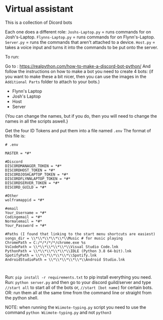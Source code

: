 # Virtual assistant
This is a collection of Dicord bots

Each one does a different role:
 ```Joshs-Laptop.py``` = runs commands for on Josh's-Laptop.
 ```Flynns-Laptop.py``` = runs commands for on Flynn's-Laptop.
 ```Server.py``` = runs the commands that aren't attached to a device.
 ```Host.py``` = takes a voice input and turns it into the commands to be put onto the server.

To run:

Go to : https://realpython.com/how-to-make-a-discord-bot-python/
And follow the instructions on how to make a bot
you need to create 4 bots: (if you want to make these a bit nicer, then you can use the images in the ```Additional Parts``` folder to attach to your bots.)
- Flynn's Laptop
- Josh's Laptop
- Host
- Server

{You can change the names, but if you do, then you will need to change the names in all the scripts aswell.}

Get the four ID Tokens and put them into a file named ```.env```
The format of this file is:
```
# .env

MASTER = *#*

#Discord
DISCORDMANAGER_TOKEN = *#*
DISCORDHOST_TOKEN = *#*
DISCORDJOSHLAPTOP_TOKEN = *#*
DISCORDFLYNNLAPTOP_TOKEN = *#*
DISCORDSERVER_TOKEN = *#*
DISCORD_GUILD = *#*

#Other
wolframappid = *#*

#email
Your_Username = *#* 
Codingemail = *#*
Normalemail = *#*
Your_Password = *#*

#Paths (I found that linking to the start menu shortcuts are easiest)
songs_dir = \\*\\*\\*\\*\\*\\Music # for music playing
ChromePath = C:/*/*/*/*/chrome.exe %s
VsCodePath = \\*\\*\\*\\*\\*\\Visual Studio Code.lnk
PythonPath = \\*\\*\\*\\*\\*\\IDLE (Python 3.8 64-bit).lnk
SpotifyPath = \\*\\*\\*\\*\\*\\Spotify.lnk
AndroidStudioPath = \\*\\*\\*\\*\\*\\Android Studio.lnk



```

Run: ```pip install -r requirements.txt``` to pip install everything you need.
Run: ```python server.py``` and then go to your discord guild/server and type ```//start all``` to start all of the bots or,  ```//start [bot name]``` for certain bots.
OR: run them all at the same time from the command line or straight from the python shell.

NOTE: when running the ```Wiimote-typing.py``` script you need to use the command ```python Wiimote-typing.py``` and not ```python3```